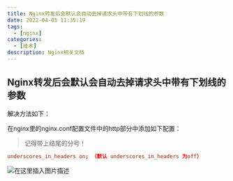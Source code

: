 ```yaml
---
title: Nginx转发后会默认会自动去掉请求头中带有下划线的参数
date: 2022-04-05 11:35:19
tags:
  - [nginx]
categories:
  - [技术]
description: Nginx相关文档
---
```


## Nginx转发后会默认会自动去掉请求头中带有下划线的参数
解决方法如下：

在nginx里的nginx.conf配置文件中的http部分中添加如下配置：
> 记得带上结尾的分号！
```conf
underscores_in_headers on; （默认 underscores_in_headers 为off）
```

![在这里插入图片描述](https://img-blog.csdnimg.cn/20200716093635506.png)